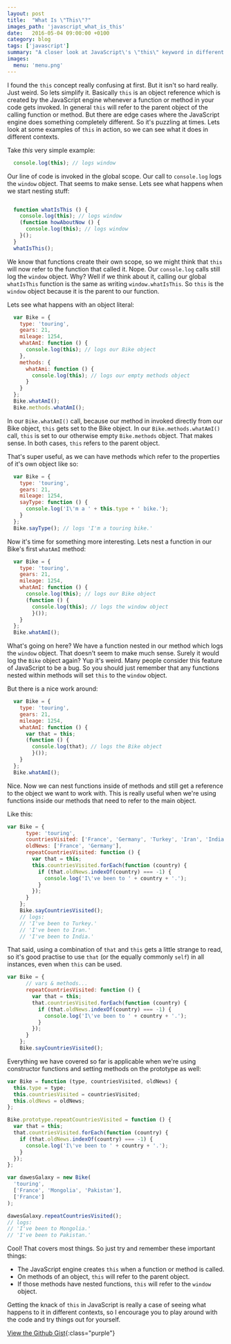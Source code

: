 ```yaml
---
layout: post
title:  "What Is \"This\"?"
images_path: 'javascript_what_is_this'
date:   2016-05-04 09:00:00 +0100
category: blog
tags: ['javascript']
summary: "A closer look at JavaScript\'s \"this\" keyword in different execution contexts"
images:
  menu: 'menu.png'
---
```


I found the `this` concept really confusing at first. But it isn't so hard really. Just weird. So lets simplify it. Basically `this` is an object reference which is created by the JavaScript engine whenever a function or method in your code gets invoked. In general `this` will refer to the parent object of the calling function or method. But there are edge cases where the JavaScript engine does something completely different. So it's puzzling at times. Lets look at some examples of `this` in action, so we can see what it does in different contexts.

Take *this* very simple example:

```javascript
  console.log(this); // logs window
```

Our line of code is invoked in the global scope. Our call to `console.log` logs the `window` object. That seems to make sense. Lets see what happens when we start nesting stuff:

```javascript

  function whatIsThis () {
    console.log(this); // logs window
    (function howAboutNow () {
      console.log(this); // logs window
    }();
  }
  whatIsThis();
```

We know that functions create their own scope, so we might think that `this` will now refer to the function that called it. Nope. Our `console.log` calls still log the `window` object. Why? Well if we think about it, calling our global `whatIsThis` function is the same as writing `window.whatIsThis`. So `this` is the `window` object because it is the parent to our function.

<!-- ![My helpful screenshot]({{ site.baseurl }}/assets/images/2.png) -->

Lets see what happens with an object literal:

```javascript
  var Bike = {
    type: 'touring',
    gears: 21,
    mileage: 1254,
    whatAmI: function () {
      console.log(this); // logs our Bike object
    },
    methods: {
      whatAmi: function () {
        console.log(this); // logs our empty methods object
      }
    }
  };
  Bike.whatAmI();
  Bike.methods.whatAmI();
```

In our `Bike.whatAmI()` call, because our method in invoked directly from our Bike object, `this` gets set to the Bike object. In our `Bike.methods.whatAmI()` call, `this` is set to our otherwise empty `Bike.methods` object. That makes sense. In both cases, `this` refers to the parent object.

That's super useful, as we can have methods which refer to the properties of it's own object like so:

```javascript
  var Bike = {
    type: 'touring',
    gears: 21,
    mileage: 1254,
    sayType: function () {
      console.log('I\'m a ' + this.type + ' bike.');
    }
  };
  Bike.sayType(); // logs 'I'm a touring bike.'
```


Now it's time for something more interesting. Lets nest a function in our Bike's first `whatAmI` method:

```javascript
  var Bike = {
    type: 'touring',
    gears: 21,
    mileage: 1254,
    whatAmI: function () {
      console.log(this); // logs our Bike object
      (function () {
        console.log(this); // logs the window object
        }());
    }
  };
  Bike.whatAmI();
```

What's going on here? We have a function nested in our method which logs the `window` object. That doesn't seem to make much sense. Surely it would log the `Bike` object again? Yup it's weird. Many people consider this feature of JavaScript to be a bug. So you should just remember that any functions nested within methods will set `this` to the `window` object.

But there is a nice work around:

```javascript
  var Bike = {
    type: 'touring',
    gears: 21,
    mileage: 1254,
    whatAmI: function () {
      var that = this;
      (function () {
        console.log(that); // logs the Bike object
        }());
    }
  };
  Bike.whatAmI();
```

Nice. Now we can nest functions inside of methods and still get a reference to the object we want to work with. This is really useful when we're using functions inside our methods that need to refer to the main object.

Like this:

```javascript
var Bike = {
      type: 'touring',
      countriesVisited: ['France', 'Germany', 'Turkey', 'Iran', 'India'],
      oldNews: ['France', 'Germany'],
      repeatCountriesVisited: function () {
        var that = this;
        this.countriesVisited.forEach(function (country) {
          if (that.oldNews.indexOf(country) === -1) {
            console.log('I\'ve been to ' + country + '.');
          }
        });
      }
    };
    Bike.sayCountriesVisited();
    // logs:
    // 'I've been to Turkey.'
    // 'I've been to Iran.'
    // 'I've been to India.'
```

That said, using a combination of `that` and `this` gets a little strange to read, so it's good practise to use `that` (or the equally commonly `self`) in all instances, even when `this` can be used.

```javascript
var Bike = {
      // vars & methods...
      repeatCountriesVisited: function () {
        var that = this;
        that.countriesVisited.forEach(function (country) {
          if (that.oldNews.indexOf(country) === -1) {
            console.log('I\'ve been to ' + country + '.');
          }
        });
      }
    };
    Bike.sayCountriesVisited();
```

Everything we have covered so far is applicable when we're using constructor functions and setting methods on the prototype as well:

```javascript
var Bike = function (type, countriesVisited, oldNews) {
  this.type = type;
  this.countriesVisited = countriesVisited;
  this.oldNews = oldNews;
};

Bike.prototype.repeatCountriesVisited = function () {
  var that = this;
  that.countriesVisited.forEach(function (country) {
    if (that.oldNews.indexOf(country) === -1) {
      console.log('I\'ve been to ' + country + '.');
    }
  });
};

var dawesGalaxy = new Bike(
  'touring',
  ['France', 'Mongolia', 'Pakistan'],
  ['France']
);

dawesGalaxy.repeatCountriesVisited();
// logs:
// 'I've been to Mongolia.'
// 'I've been to Pakistan.'
```


Cool! That covers most things. So just try and remember these important things:

- The JavaScript engine creates `this` when a function or method is called.
- On methods of an object, `this` will refer to the parent object.
- If those methods have nested functions, `this` will refer to the `window` object.

Getting the knack of `this` in JavaScript is really a case of seeing what happens to it in different contexts, so I encourage you to play around with the code and try things out for yourself.

[View the Github Gist](https://gist.github.com/jamesgraham10/d6d9d4da7a4826155f503309592e8762){:class="purple"}
